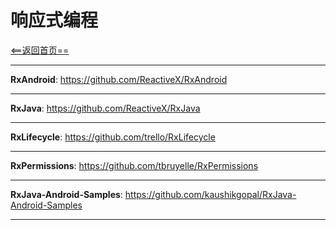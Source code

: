 # 响应式编程


[<==返回首页==](https://github.com/fengyongge/AndroidOpenCollect)

---

**RxAndroid**:  https://github.com/ReactiveX/RxAndroid

---

**RxJava**:  https://github.com/ReactiveX/RxJava

---

**RxLifecycle**:  https://github.com/trello/RxLifecycle

---

**RxPermissions**:  https://github.com/tbruyelle/RxPermissions

---

**RxJava-Android-Samples**: https://github.com/kaushikgopal/RxJava-Android-Samples

---







